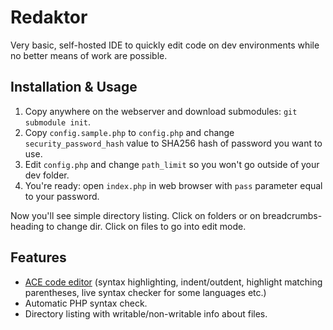 # Redaktor

Very basic, self-hosted IDE to quickly edit code on dev environments while no better means of work are possible.

## Installation & Usage

1. Copy anywhere on the webserver and download submodules: `git submodule init`.
2. Copy `config.sample.php` to `config.php` and change `security_password_hash` value to SHA256 hash of password you want to use.
3. Edit `config.php` and change `path_limit` so you won't go outside of your dev folder.
3. You're ready: open `index.php` in web browser with `pass` parameter equal to your password.

Now you'll see simple directory listing. Click on folders or on breadcrumbs-heading to change dir. Click on files to go into edit mode.

## Features

* [ACE code editor](https://ace.c9.io/) (syntax highlighting, indent/outdent, highlight matching parentheses, live syntax checker for some languages etc.)
* Automatic PHP syntax check.
* Directory listing with writable/non-writable info about files.
